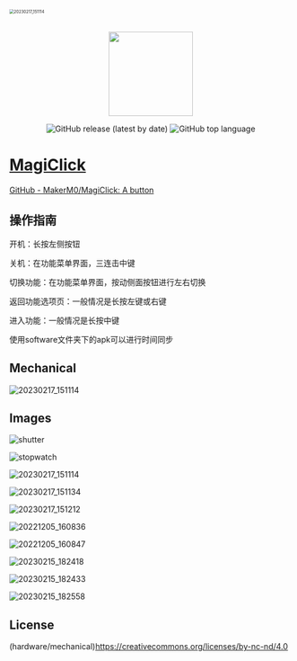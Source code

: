 <img src="documents/images/1.jpg" alt="20230217_151114" style="zoom: 50%;" />



<p align="center">
    <br>
    <img src="https://avatars.githubusercontent.com/u/117961102" width="150"/>
    <br>
</p>
<p align="center">   
    <img alt="GitHub release (latest by date)" src="https://img.shields.io/github/v/release/MakerM0/MagiClick">
    <img alt="GitHub top language" src="https://img.shields.io/github/languages/top/MakerM0/MagiClick">  
</p>

# [MagiClick](https://hackaday.io/project/188183-magiclick-a-mechanical-button-with-screen)

[GitHub - MakerM0/MagiClick: A button](https://github.com/MakerM0/MagiClick)

 

## 操作指南

开机：长按左侧按钮

关机：在功能菜单界面，三连击中键

切换功能：在功能菜单界面，按动侧面按钮进行左右切换

返回功能选项页：一般情况是长按左键或右键

进入功能：一般情况是长按中键

使用software文件夹下的apk可以进行时间同步

 



## Mechanical

<img src="documents/images/3d.png" alt="20230217_151114" style="zoom: 100%;" />

 

## Images

![shutter](documents/images/shutter.gif)

![stopwatch](documents/images/stopwatch.gif)

![20230217_151114](documents/images/20230217_151114.jpg)



![20230217_151134](documents/images/20230217_151134.jpg)

![20230217_151212](documents/images/20230217_151212.jpg)

![20221205_160836](documents/images/20221205_160836.jpg)

![20221205_160847](documents/images/20221205_160847.jpg)

![20230215_182418](documents/images/20230215_182418.jpg)

![20230215_182433](documents/images/20230215_182433.jpg)

![20230215_182558](documents/images/20230215_182558.jpg)

## License 

(hardware/mechanical)https://creativecommons.org/licenses/by-nc-nd/4.0











